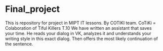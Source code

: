# Final_project
This is repository for project in MIPT IT lessons. By COTIKI team.
CoTiKi = Colaboration of Tiful Killers
T.10
We have written an assistant that saves your time. He reads your dialog in VK, analyzes it and understands your writing style in this exact dialog. Then offers the most likely continuation of the sentence.
